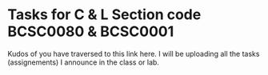 # Tasks for C & L Section code BCSC0080 & BCSC0001
Kudos of you have traversed to this link here. I will be uploading all the tasks (assignements) I announce in the class or lab.
